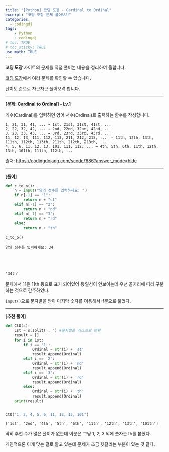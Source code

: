 ```yaml
---
title: "[Python] 코딩 도장 - Cardinal to Ordinal"
excerpt: "코딩 도장 문제 풀어보기"
categories: 
  - codingdj
tags: 
    - Python
    - codingdj
# toc: TRUE
# toc_sticky: TRUE
use_math: TRUE
---
```


**코딩 도장** 사이트의 문제를 직접 풀어본 내용을 정리하여 올립니다.

[코딩 도장](https://codingdojang.com/)에서 여러 문제를 확인할 수 있습니다.

난이도 순으로 차근차근 풀어보려 합니다.

---

**[문제: Cardinal to Ordinal] - Lv.1**

기수(Cardinal)를 입력하면 영어 서수(Ordinal)로 출력하는 함수를 작성합니다.

```
1, 21, 31, 41, ... → 1st, 21st, 31st, 41st, ...
2, 22, 32, 42, ... → 2nd, 22nd, 32nd, 42nd, ...
3, 23, 33, 43, ... → 3rd, 23rd, 33rd, 43rd, ...
11, 12, 13, 111, 112, 113, 211, 212, 213, ...  → 11th, 12th, 13th, 111th, 112th, 113th, 211th, 212th, 213th, ...
4, 5, 6, 11, 12, 13, 101, 111, 112, ... → 4th, 5th, 6th, 11th, 12th, 13th, 101th, 111th, 112th, ...
```

출처: <https://codingdojang.com/scode/686?answer_mode=hide>

---

**[풀이]**


```python
def c_to_o():
    n = input("양의 정수를 입력하세요: ")
    if n[-1] == "1":
        return n + "st"
    elif n[-1] == "2":
        return n + "nd"
    elif n[-1] == "3":
        return n + "rd"
    else:
        return n + "th"
    
c_to_o()    
```

    양의 정수를 입력하세요: 34
    




    '34th'



문제에서 11은 11th 등으로 표기 되어있어 통일성이 안보이는데 우선 끝자리에 따라 구분하는 것으로 간주하였다.

`input()`으로 문자열을 받아 마지막 숫자를 이용해서 if문으로 풀었다.

---

**[추천 풀이]**


```python
def CtO(s):
    Lst = s.split(', ') #문자열을 리스트로 변환
    result = []
    for i in Lst:
        if i == '1':
            Ordinal = str(i) + 'st'
            result.append(Ordinal)
        elif i == '2':
            Ordinal = str(i) + 'nd'
            result.append(Ordinal)
        elif i == '3':
            Ordinal = str(i) + 'rd'
            result.append(Ordinal)
        else:
            Ordinal = str(i) + 'th'
            result.append(Ordinal)
    print(result)


CtO('1, 2, 4, 5, 6, 11, 12, 13, 101')
```

    ['1st', '2nd', '4th', '5th', '6th', '11th', '12th', '13th', '101th']
    

딱히 추천 수가 많은 풀이가 없는데 이분은 그냥 1, 2, 3 외에 숫자는 th를 붙혔다.

개인적으론 이게 맞는 걸로 알고 있는데 문제가 조금 헷갈리는 부분이 있는 것 같다.
